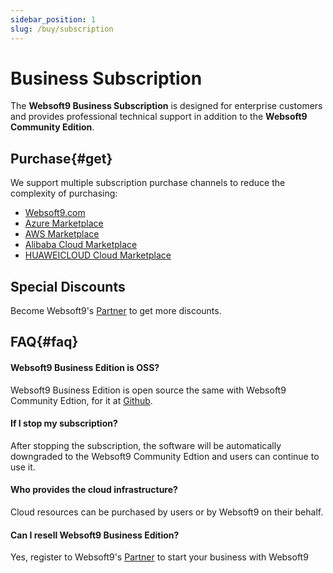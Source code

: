 ```yaml
---
sidebar_position: 1
slug: /buy/subscription
---
```


# Business Subscription

The **Websoft9 Business Subscription** is designed for enterprise customers and provides professional technical support in addition to the **Websoft9 Community Edition**.

## Purchase{#get}

We support multiple subscription purchase channels to reduce the complexity of purchasing:  

- [Websoft9.com](https://www.websoft9.com/pricing)
- [Azure Marketplace](https://azuremarketplace.microsoft.com/en-us/marketplace/apps?search=websoft9&page=1)
- [AWS Marketplace](https://aws.amazon.com/marketplace/seller-profile?id=c639a579-182c-4d30-8578-4d4d89fba658)
- [Alibaba Cloud Marketplace](https://marketplace.alibabacloud.com/store/2116499/list.html?pageIndex=1&supplierId=2116499)
- [HUAWEICLOUD Cloud Marketplace](https://marketplace-intl.huaweicloud.com/seller/a0d01460031d46639391c78a61de9a0f)

## Special Discounts

Become Websoft9's [Partner](https://www.websoft9.com/partner) to get more discounts.


## FAQ{#faq}

#### Websoft9 Business Edition is OSS?

Websoft9 Business Edition is open source the same with Websoft9 Community Edtion, for it at [Github](https://github.com/websoft9).

#### If I stop my subscription?

After stopping the subscription, the software will be automatically downgraded to the Websoft9 Community Edtion and users can continue to use it.  

#### Who provides the cloud infrastructure?

Cloud resources can be purchased by users or by Websoft9 on their behalf.

#### Can I resell Websoft9 Business Edition?

Yes, register to Websoft9's [Partner](https://www.websoft9.com/partner) to start your business with Websoft9